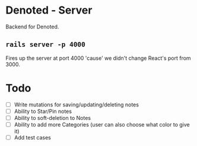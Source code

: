 # Denoted - Server

Backend for Denoted.

## `rails server -p 4000`

Fires up the server at port 4000 'cause' we didn't change React's port from 3000.

# Todo

- [ ] Write mutations for saving/updating/deleting notes
- [ ] Ability to Star/Pin notes
- [ ] Ability to soft-deletion to Notes
- [ ] Ability to add more Categories (user can also choose what color to give it)
- [ ] Add test cases

